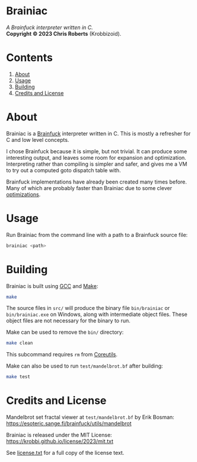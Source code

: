 # Brainiac
_A Brainfuck interpreter written in C._  
__Copyright &copy; 2023 Chris Roberts__ (Krobbizoid).

# Contents
1. [About](#about)
2. [Usage](#usage)
3. [Building](#building)
4. [Credits and License](#credits-and-license)

# About
Brainiac is a [Brainfuck](https://en.wikipedia.org/wiki/Brainfuck) interpreter
written in C. This is mostly a refresher for C and low level concepts.

I chose Brainfuck because it is simple, but not trivial. It can produce some
interesting output, and leaves some room for expansion and optimization.
Interpreting rather than compiling is simpler and safer, and gives me a VM to
try out a computed goto dispatch table with.

Brainfuck implementations have already been created many times before. Many of
which are probably faster than Brainiac due to some clever
[optimizations](https://www.nayuki.io/page/optimizing-brainfuck-compiler).

# Usage
Run Brainiac from the command line with a path to a Brainfuck source file:
```bash
brainiac <path>
```

# Building
Brainiac is built using [GCC](https://gnu.org/software/gcc) and
[Make](https://gnu.org/software/make):
```bash
make
```

The source files in `src/` will produce the binary file `bin/brainiac` or
`bin/brainiac.exe` on Windows, along with intermediate object files. These
object files are not necessary for the binary to run.

Make can be used to remove the `bin/` directory:
```bash
make clean
```

This subcommand requires `rm` from
[Coreutils](https://gnu.org/software/coreutils).

Make can also be used to run `test/mandelbrot.bf` after building:
```bash
make test
```

# Credits and License
Mandelbrot set fractal viewer at `test/mandelbrot.bf` by Erik Bosman:  
https://esoteric.sange.fi/brainfuck/utils/mandelbrot

Brainiac is released under the MIT License:  
https://krobbi.github.io/license/2023/mit.txt

See [license.txt](./license.txt) for a full copy of the license text.
